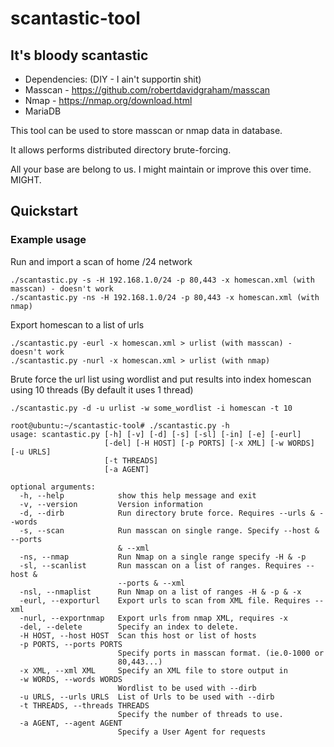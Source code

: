 # scantastic-tool

## It's bloody scantastic

 - Dependencies: (DIY - I ain't supportin shit)
 - Masscan - https://github.com/robertdavidgraham/masscan
 - Nmap - https://nmap.org/download.html
 - MariaDB


This tool can be used to store masscan or nmap data in database.

It allows performs distributed directory brute-forcing. 

All your base are belong to us. I might maintain or improve this over time. MIGHT.

## Quickstart

### Example usage

Run and import a scan of home /24 network

```
./scantastic.py -s -H 192.168.1.0/24 -p 80,443 -x homescan.xml (with masscan) - doesn't work
./scantastic.py -ns -H 192.168.1.0/24 -p 80,443 -x homescan.xml (with nmap)
```

Export homescan to a list of urls

```
./scantastic.py -eurl -x homescan.xml > urlist (with masscan) - doesn't work
./scantastic.py -nurl -x homescan.xml > urlist (with nmap)
```

Brute force the url list using wordlist and put results into index homescan
using 10 threads (By default it uses 1 thread)

```
./scantastic.py -d -u urlist -w some_wordlist -i homescan -t 10
```

```
root@ubuntu:~/scantastic-tool# ./scantastic.py -h
usage: scantastic.py [-h] [-v] [-d] [-s] [-sl] [-in] [-e] [-eurl]
                     [-del] [-H HOST] [-p PORTS] [-x XML] [-w WORDS] [-u URLS]
                     [-t THREADS]
                     [-a AGENT]

optional arguments:
  -h, --help            show this help message and exit
  -v, --version         Version information
  -d, --dirb            Run directory brute force. Requires --urls & --words
  -s, --scan            Run masscan on single range. Specify --host & --ports
                        & --xml
  -ns, --nmap           Run Nmap on a single range specify -H & -p
  -sl, --scanlist       Run masscan on a list of ranges. Requires --host &
                        --ports & --xml
  -nsl, --nmaplist      Run Nmap on a list of ranges -H & -p & -x
  -eurl, --exporturl    Export urls to scan from XML file. Requires --xml
  -nurl, --exportnmap   Export urls from nmap XML, requires -x
  -del, --delete        Specify an index to delete.
  -H HOST, --host HOST  Scan this host or list of hosts
  -p PORTS, --ports PORTS
                        Specify ports in masscan format. (ie.0-1000 or
                        80,443...)
  -x XML, --xml XML     Specify an XML file to store output in
  -w WORDS, --words WORDS
                        Wordlist to be used with --dirb
  -u URLS, --urls URLS  List of Urls to be used with --dirb
  -t THREADS, --threads THREADS
                        Specify the number of threads to use.
  -a AGENT, --agent AGENT
                        Specify a User Agent for requests
```
